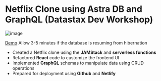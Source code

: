 <!--- STARTEXCLUDE --->
#  Netflix Clone using Astra DB and GraphQL (Datastax Dev Workshop)

<!--- ENDEXCLUDE --->

![image](./img/ui.png)

[Demo](https://netflixcloneworkshop.netlify.app/)
Allow 3-5 minutes if the database is resuming from hibernation

- Created a Netflix clone using the **JAMStack** and **serverless functions**
- Refactored **React** code to customize the frontend UI
- Implemented **GraphQL** schemas to manipulate data using CRUD operations
- Prepared for deployment using **Github** and **Netlify**
